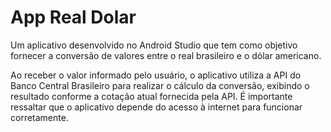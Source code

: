 # App Real Dolar
Um aplicativo desenvolvido no Android Studio que tem como objetivo fornecer a conversão de valores entre o real brasileiro e o dólar americano.

Ao receber o valor informado pelo usuário, o aplicativo utiliza a API do Banco Central Brasileiro para realizar o cálculo da conversão, exibindo o
resultado conforme a cotação atual fornecida pela API. É importante ressaltar que o aplicativo depende do acesso à internet para funcionar corretamente. 
